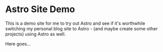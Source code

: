 # Astro Site Demo

This is a demo site for me to try out Astro and see if it's worthwhile switching my personal blog site to Astro -  (and maybe create some other projects) using Astro as well.

Here goes...

